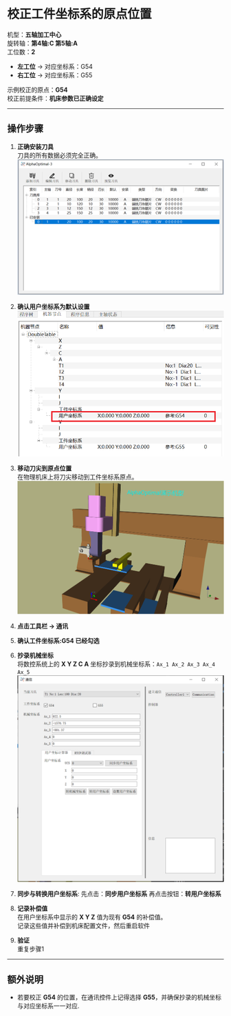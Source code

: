 # 校正工件坐标系的原点位置

机型：**五轴加工中心**  
旋转轴：**第4轴:C 第5轴:A**  
工位数：**2**  
- **左工位** → 对应坐标系：G54  
- **右工位** → 对应坐标系：G55  

示例校正的原点：**G54**  
校正前提条件：**机床参数已正确设定**

---

## 操作步骤

1. **正确安装刀具**  
   刀具的所有数据必须完全正确。  
   ![设置刀具](../../image/machine/设置刀具.png)

2. **确认用户坐标系为默认设置**  
   ![用户坐标系](../../image/machine/确认用户坐标系为零.png)

3. **移动刀尖到原点位置**  
   在物理机床上将刀尖移动到工件坐标系原点。  
   ![原点位置](../../image/machine/移动到工件坐标系零点.png)

4. **点击工具栏 → 通讯**
   
5. **确认工件坐标系:G54 已经勾选**

6. **抄录机械坐标**  
将数控系统上的 **X Y Z C A** 坐标抄录到机械坐标系：`Ax_1 Ax_2 Ax_3 Ax_4 Ax_5`  
![机械坐标系](../../image/machine/通讯控件.png)

7. **同步与转换用户坐标系**: 先点击：**同步用户坐标系**  再点击按钮：**转用户坐标系**   

8. **记录补偿值**  
在用户坐标系中显示的 **X Y Z** 值为现有 **G54** 的补偿值。  
记录这些值并补偿到机床配置文件，然后重启软件    

9. **验证**     
重复步骤1  

---

## 额外说明

- 若要校正 **G54** 的位置，在通讯控件上记得选择 **G55**，并确保抄录的机械坐标与对应坐标系一一对应.
